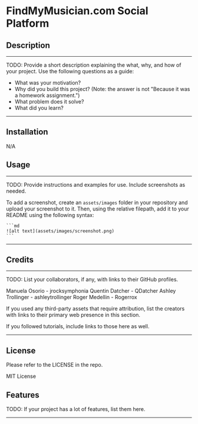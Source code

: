 # FindMyMusician.com Social Platform


## Description

---------------------------------------
TODO:
Provide a short description explaining the what, why, and how of your project. Use the following questions as a guide:

- What was your motivation?
- Why did you build this project? (Note: the answer is not "Because it was a homework assignment.")
- What problem does it solve?
- What did you learn?



-----------------------------------------

## Installation

N/A

## Usage

-------------------------------------------
TODO:
Provide instructions and examples for use. Include screenshots as needed.

To add a screenshot, create an `assets/images` folder in your repository and upload your screenshot to it. Then, using the relative filepath, add it to your README using the following syntax:

    ```md
    ![alt text](assets/images/screenshot.png)
    ```
--------------------------------------------

## Credits

---------------------------------------------
TODO:
List your collaborators, if any, with links to their GitHub profiles.

Manuela Osorio - jrocksymphonia
Quentin Datcher - QDatcher
Ashley Trollinger - ashleytrollinger
Roger Medellin - Rogerrox

If you used any third-party assets that require attribution, list the creators with links to their primary web presence in this section.

If you followed tutorials, include links to those here as well.

----------------------------------------------

## License
Please refer to the LICENSE in the repo.

MIT License
## Features

TODO:
If your project has a lot of features, list them here.


---